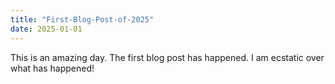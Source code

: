 ```yaml
---
title: "First-Blog-Post-of-2025"
date: 2025-01-01
---
```

This is an amazing day. The first blog post has happened. I am ecstatic over what has happened!
